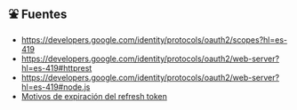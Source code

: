 ## ⛲ Fuentes

* https://developers.google.com/identity/protocols/oauth2/scopes?hl=es-419
* https://developers.google.com/identity/protocols/oauth2/web-server?hl=es-419#httprest
* https://developers.google.com/identity/protocols/oauth2/web-server?hl=es-419#node.js
* [Motivos de expiración del refresh token](https://developers.google.com/identity/protocols/oauth2?hl=es-419#expiration)
